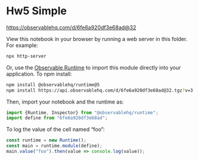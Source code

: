 # Hw5 Simple

https://observablehq.com/d/6fe6a920df3e68ad@32

View this notebook in your browser by running a web server in this folder. For
example:

~~~sh
npx http-server
~~~

Or, use the [Observable Runtime](https://github.com/observablehq/runtime) to
import this module directly into your application. To npm install:

~~~sh
npm install @observablehq/runtime@5
npm install https://api.observablehq.com/d/6fe6a920df3e68ad@32.tgz?v=3
~~~

Then, import your notebook and the runtime as:

~~~js
import {Runtime, Inspector} from "@observablehq/runtime";
import define from "6fe6a920df3e68ad";
~~~

To log the value of the cell named “foo”:

~~~js
const runtime = new Runtime();
const main = runtime.module(define);
main.value("foo").then(value => console.log(value));
~~~

